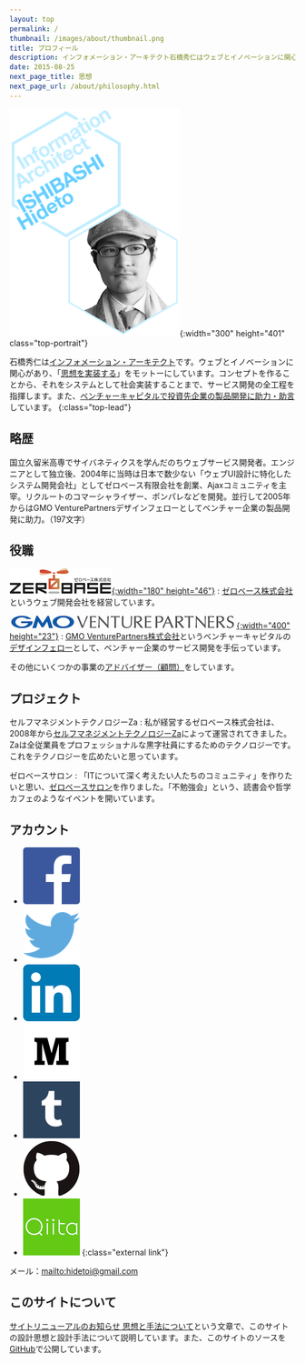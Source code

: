 ```yaml
---
layout: top
permalink: /
thumbnail: /images/about/thumbnail.png
title: プロフィール
description: インフォメーション・アーキテクト石橋秀仁はウェブとイノベーションに関心があり、「思想を実装する」をモットーにしています。
date: 2015-08-25
next_page_title: 思想
next_page_url: /about/philosophy.html
---
```


![Hideto Ishibashi, Information Architect](/images/about/2015-01-14-profile/title_portrait.png){:width="300" height="401" class="top-portrait"}

石橋秀仁は[インフォメーション・アーキテクト][information-architect]です。ウェブとイノベーションに関心があり、「[思想を実装する][philosophy]」をモットーにしています。コンセプトを作ることから、それをシステムとして社会実装することまで、サービス開発の全工程を指揮します。また、[ベンチャーキャピタルで投資先企業の製品開発に助力・助言][venture-consulting]しています。
{:class="top-lead"}

[information-architect]: /blog/2014/04/25/future-of-information-architect.html
[philosophy]: /about/philosophy.html
[venture-consulting]: /blog/2015/08/03/consulting-for-startups.html


## 略歴

国立久留米高専でサイバネティクスを学んだのちウェブサービス開発者。エンジニアとして独立後、2004年に当時は日本で数少ない「ウェブUI設計に特化したシステム開発会社」としてゼロベース有限会社を創業、Ajaxコミュニティを主宰。リクルートのコマーシャライザー、ポンパレなどを開発。並行して2005年からはGMO VenturePartnersデザインフェローとしてベンチャー企業の製品開発に助力。（197文字）


## 役職

[![ゼロベース株式会社のロゴ](/images/about/2015-01-14-profile/zerobase.png){:width="180" height="46"}][zerobase]
: [ゼロベース株式会社][zerobase]というウェブ開発会社を経営しています。

[![GMO VenturePartners株式会社のロゴ](/images/about/2015-01-14-profile/gmovp.jpg){:width="400" height="23"}][gmo-vp]
: [GMO VenturePartners株式会社][gmo-vp]というベンチャーキャピタルの[デザインフェロー][design-fellow]として、ベンチャー企業のサービス開発を手伝っています。

その他にいくつかの事業の[アドバイザー（顧問）][advisory]をしています。

[zerobase]: http://zerobase.jp/
[gmo-vp]: http://www.gmo-vp.com/
[design-fellow]: /blog/2014/12/01/design-fellow-at-venture-capital.html
[advisory]: /about/advice.html


## プロジェクト

セルフマネジメントテクノロジーZa
: 私が経営するゼロベース株式会社は、2008年から[セルフマネジメントテクノロジーZa][za]によって運営されてきました。Zaは全従業員をプロフェッショナルな黒字社員にするためのテクノロジーです。これをテクノロジーを広めたいと思っています。

ゼロベースサロン
: 「ITについて深く考えたい人たちのコミュニティ」を作りたいと思い、[ゼロベースサロン][salon]を作りました。「不勉強会」という、読書会や哲学カフェのようなイベントを開いています。

[za]: http://www.zerobase.jp/za/
[salon]: http://www.zerobase.jp/salon/


## アカウント

- <a href="https://www.facebook.com/ishibashi.hideto"><img alt="Facebook" src="/images/about/2015-01-14-profile/FB-f-Logo__blue_100.png"></a>
- <a href="https://twitter.com/zerobase"><img alt="Twitter" src="/images/about/2015-01-14-profile/Twitter_logo_blue.png"></a>
- <a href="https://www.linkedin.com/in/ishibashihideto"><img alt="LinkedIn" src="/images/about/2015-01-14-profile/LinkedIn-InBug-2CRev.png"></a>
- <a href="http://medium.com/@zerobase/"><img alt="Medium" src="/images/about/2015-01-14-profile/Medium-logo-dark100.png"></a>
- <a href="http://ishibashi.tumblr.com/"><img alt="Tumblr" src="/images/about/2015-01-14-profile/tumblr_logo_white_blue.png"></a>
- <a href="https://github.com/zerobase"><img alt="GitHub" src="/images/about/2015-01-14-profile/GitHub-Mark.png"></a>
- <a href="http://qiita.com/zerobase"><img alt="Qiita" src="/images/about/2015-01-14-profile/Qiita.png"></a>
{:class="external link"}

メール：<mailto:hidetoi@gmail.com>


## このサイトについて

[サイトリニューアルのお知らせ 思想と手法について][site-renewal]という文章で、このサイトの設計思想と設計手法について説明しています。また、このサイトのソースを[GitHub][my-github]で公開しています。

[site-renewal]: /activity/2015/02/18/redesigned.html
[my-github]: https://github.com/zerobase/zerobase.github.io
